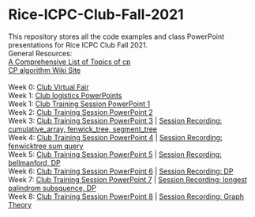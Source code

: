 # Rice-ICPC-Club-Fall-2021
This repository stores all the code examples and class PowerPoint presentations for Rice ICPC Club Fall 2021.</br>
General Resources:</br>
[A Comprehensive List of Topics of cp](https://docs.google.com/document/d/1_dc3Ifg7Gg1LxhiqMMmE9UbTsXpdRiYh4pKILYG2eA4/edit)</br>
[CP algorithm Wiki Site](https://cp-algorithms.com/)</br>
  </br>
Week 0: [Club Virtual Fair](https://docs.google.com/presentation/d/15biZsjvp2y-UyB-x8dSTH25WNEXiNlFp-HdNSlkDmV8/edit#slide=id.gea5974ed74_0_290)</br>
Week 1: [Club logistics PowerPoints](https://docs.google.com/presentation/d/1ZR-aHtWjq7mfib_V-bKphugBAwjmYDZvI1AngG1gM6s/edit#slide=id.gc6f73a04f_0_0)</br>
Week 1: [Club Training Session PowerPoint 1](https://docs.google.com/presentation/d/1XUL8zTCotBzhmb_cWXow4QX8vdBcrv2F-CzoYfkQ7Lk/edit?usp=sharing)</br>
Week 2: [Club Training Session PowerPoint 2](https://docs.google.com/presentation/d/1gKIr7iX5LhmOhXjcyIJr4teNR-oMbpCVdiz_zCqPsb4/edit?usp=sharing)</br>
Week 3: [Club Training Session PowerPoint 3](https://docs.google.com/presentation/d/1EZnoRdOsgpsGIdlccwfjY94NgTgtIi_fnPrH_OuKOlI/edit?usp=sharing)  |  [Session Recording: cumulative_array, fenwick_tree, segment_tree](https://riceuniversity.zoom.us/rec/play/dxQQkv2RTDkrHNjF_hpesO5tuCkpcua-kridQDly100ENZkEqxPMoKb2iAvsIwFKjjZ6xkX0IQlD0_SH.ZmL0-GvBliP4ZJmx?continueMode=true&_x_zm_rtaid=H--hGLGoR82YnwV49DXs7A.1633013944050.8a89093a0ad79e7f146792312d23603f&_x_zm_rhtaid=361) </br>
Week 4: [Club Training Session PowerPoint 4](https://docs.google.com/presentation/d/1EZnoRdOsgpsGIdlccwfjY94NgTgtIi_fnPrH_OuKOlI/edit?usp=sharing)  |  [Session Recording: fenwicktree sum query](https://riceuniversity.zoom.us/rec/play/C4gWRFQ0r_bDlH4c4Izzy6ZnXfqD0fVdTf_Ow9ijEKI1N5Zv70USo-WGL1yUs8PpdKY1yTBJLCG-f0so.NPX7IM2VsH-EHAk9?continueMode=true&_x_zm_rtaid=LmBM5_z7Ti6BGHYS3yP7CA.1633797829000.1c39c9fbec21be8e65e21ddbba3cd6c0&_x_zm_rhtaid=794)</br>
Week 5: [Club Training Session PowerPoint 5](https://docs.google.com/presentation/d/1RwKI6kOwpsyRk3jDwFPwVIFFVp5PDST2SOlZWLskp4w/edit?usp=sharing)  |  [Session Recording: bellmanford, DP](https://riceuniversity.zoom.us/rec/share/uAD78EAyXZbeap3zFpn-MuIfkFaDoXCeDlyOWrWEbT7z64-3kdmvj5VaLh8Da5bQ._y_8fjchZz1RBh57)</br>
Week 6: [Club Training Session PowerPoint 6](https://docs.google.com/presentation/d/1d6ZvTZXlITxxqQ1ITMYg-lr3uaVl6s8kTV9lO6sKJu0/edit?usp=sharing) | [Session Recording: DP](https://riceuniversity.zoom.us/rec/play/SGkmNL8afmIgfYPEiPXUmJb6folR3YAu7phWw4V6EJNjDOS9zrhy4qIi2vcBCICY1KwQp2xZDHh1wNI1.zV5k14GD8R_RzB52?continueMode=true&_x_zm_rtaid=zY8UxaSDSFCXXIouzvzB2A.1634788311193.cc0db12909de8dede5617ff8192255ff&_x_zm_rhtaid=824) </br>
Week 7: [Club Training Session PowerPoint 7](https://docs.google.com/presentation/d/1T8hp9Q2TL7LsnDPySOlJWjl6oJ8-1G7Ij-7F1wC-obA/edit?usp=sharing) | [Session Recording: longest palindrom subsquence, DP](https://riceuniversity.zoom.us/rec/share/ZZ7GFAK0aiZUdzpCE7c8_v975ajmnVCm3JvudIYtccwsNC5tn_9lXslyG13dd4dK.qizn_6BieLCCals6) </br>
Week 8: [Club Training Session PowerPoint 8](https://docs.google.com/presentation/d/1T8hp9Q2TL7LsnDPySOlJWjl6oJ8-1G7Ij-7F1wC-obA/edit?usp=sharing) | [Session Recording: Graph Theory](https://riceuniversity.zoom.us/rec/share/zUuSm4KekPILLL16g2mIQQOBl41IuAYnJ8gKZDDfMLgEKU5q0SNHsu_HNnCpdPu4.LioKGXwRpEGv_x96)